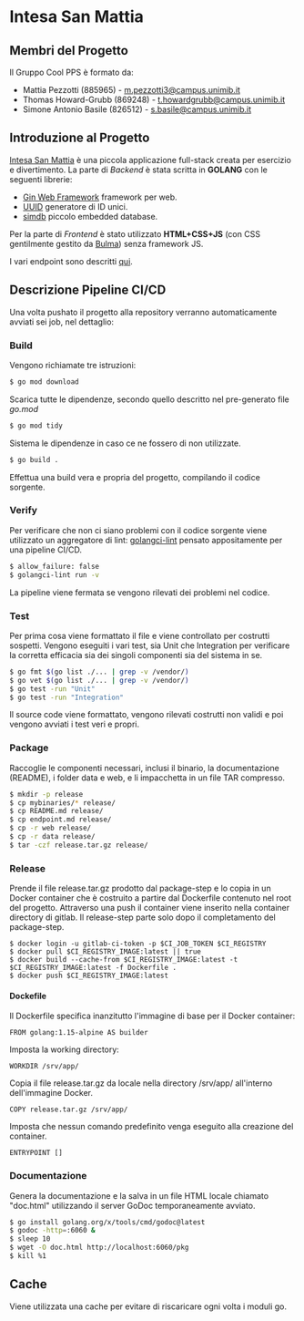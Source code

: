 # Intesa San Mattia

## Membri del Progetto
Il Gruppo Cool PPS è formato da:
- Mattia Pezzotti (885965) - m.pezzotti3@campus.unimib.it
- Thomas Howard-Grubb (869248) - t.howardgrubb@campus.unimib.it
- Simone Antonio Basile (826512) - s.basile@campus.unimib.it

## Introduzione al Progetto
[Intesa San Mattia](https://gitlab.com/unitestworks/2023_assignment1_ISM) è una piccola applicazione full-stack creata per esercizio e divertimento.
La parte di *Backend* è stata scritta in **GOLANG** con le seguenti librerie:
- [Gin Web Framework](https://github.com/gin-gonic/gin) framework per web.
- [UUID](https://github.com/gofrs/uuid) generatore di ID unici.
- [simdb](https://github.com/sonyarouje/simdb) piccolo embedded database.

Per la parte di *Frontend* è stato utilizzato **HTML+CSS+JS** (con CSS gentilmente gestito da [Bulma](https://bulma.io/)) senza framework JS.

I vari endpoint sono descritti [qui](https://gitlab.com/unitestworks/2023_assignment1_ISM/-/blob/develop/endpoint.md).

## Descrizione Pipeline CI/CD
Una volta pushato il progetto alla repository verranno automaticamente avviati sei job, nel dettaglio:

### Build
Vengono richiamate tre istruzioni:
```sh
$ go mod download
```
Scarica tutte le dipendenze, secondo quello descritto nel pre-generato file *go.mod*

```sh
$ go mod tidy
```
Sistema le dipendenze in caso ce ne fossero di non utilizzate.

```sh
$ go build .
```
Effettua una build vera e propria del progetto, compilando il codice sorgente.

### Verify
Per verificare che non ci siano problemi con il codice sorgente viene utilizzato un aggregatore di lint: [golangci-lint](https://golangci-lint.run/) pensato appositamente per una pipeline CI/CD.

```sh
$ allow_failure: false
$ golangci-lint run -v
```

La pipeline viene fermata se vengono rilevati dei problemi nel codice.

### Test
Per prima cosa viene formattato il file e viene controllato per costrutti sospetti.
Vengono eseguiti i vari test, sia Unit che Integration per verificare la corretta efficacia sia dei singoli componenti sia del sistema in se.

```sh
$ go fmt $(go list ./... | grep -v /vendor/)
$ go vet $(go list ./... | grep -v /vendor/)
$ go test -run "Unit"
$ go test -run "Integration"
```

Il source code viene formattato, vengono rilevati costrutti non validi e poi vengono avviati i test veri e propri.

### Package
Raccoglie le componenti necessari, inclusi il binario, la documentazione (README), i folder data e web, e li impacchetta in un file TAR compresso.

```sh
$ mkdir -p release
$ cp mybinaries/* release/
$ cp README.md release/
$ cp endpoint.md release/
$ cp -r web release/
$ cp -r data release/
$ tar -czf release.tar.gz release/
```


### Release
Prende il file release.tar.gz prodotto dal package-step e lo copia in un Docker container che è costruito a partire dal Dockerfile contenuto nel root del progetto. Attraverso una push il container viene inserito nella container directory di gitlab.
Il release-step parte solo dopo il completamento del package-step.

```
$ docker login -u gitlab-ci-token -p $CI_JOB_TOKEN $CI_REGISTRY
$ docker pull $CI_REGISTRY_IMAGE:latest || true
$ docker build --cache-from $CI_REGISTRY_IMAGE:latest -t $CI_REGISTRY_IMAGE:latest -f Dockerfile .
$ docker push $CI_REGISTRY_IMAGE:latest
```
#### Dockefile
Il Dockerfile specifica inanzitutto l'immagine di base per il Docker container:
```
FROM golang:1.15-alpine AS builder
```
Imposta la working directory:
```
WORKDIR /srv/app/
```
Copia il file release.tar.gz da locale nella directory /srv/app/ all'interno dell'immagine Docker.
```
COPY release.tar.gz /srv/app/
```
Imposta che nessun comando predefinito venga eseguito alla creazione del container.
```
ENTRYPOINT []
```

### Documentazione
Genera la documentazione e la salva in un file HTML locale chiamato "doc.html" utilizzando il server GoDoc temporaneamente avviato. 

```sh
$ go install golang.org/x/tools/cmd/godoc@latest
$ godoc -http=:6060 &
$ sleep 10 
$ wget -O doc.html http://localhost:6060/pkg
$ kill %1 
```
## Cache
Viene utilizzata una cache per evitare di riscaricare ogni volta i moduli go.
